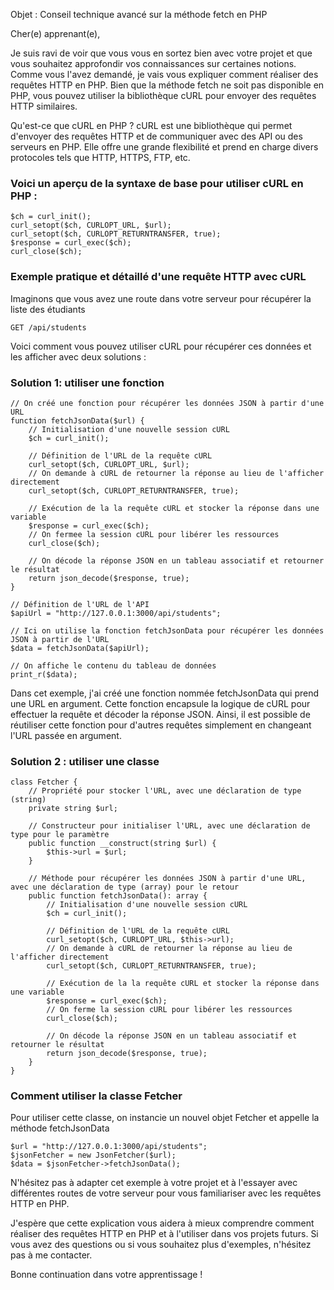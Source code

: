 Objet : Conseil technique avancé sur la méthode fetch en PHP

Cher(e) apprenant(e),

Je suis ravi de voir que vous vous en sortez bien avec votre projet et que vous souhaitez approfondir vos connaissances sur certaines notions. Comme vous l'avez demandé, je vais vous expliquer comment réaliser des requêtes HTTP en PHP. Bien que la méthode fetch ne soit pas disponible en PHP, vous pouvez utiliser la bibliothèque cURL pour envoyer des requêtes HTTP similaires.

Qu'est-ce que cURL en PHP ?
cURL est une bibliothèque qui permet d'envoyer des requêtes HTTP et de communiquer avec des API ou des serveurs en PHP. Elle offre une grande flexibilité et prend en charge divers protocoles tels que HTTP, HTTPS, FTP, etc.

<h3>Voici un aperçu de la syntaxe de base pour utiliser cURL en PHP :</h3>

````
$ch = curl_init();
curl_setopt($ch, CURLOPT_URL, $url);
curl_setopt($ch, CURLOPT_RETURNTRANSFER, true);
$response = curl_exec($ch);
curl_close($ch);
````
<h3>Exemple pratique et détaillé d'une requête HTTP avec cURL</h3>
<p>Imaginons que vous avez une route dans votre serveur pour récupérer la liste des étudiants</p>

````
GET /api/students
````
Voici comment vous pouvez utiliser cURL pour récupérer ces données et les afficher avec deux solutions :

<h3>Solution 1: utiliser une fonction</h3>

````
// On créé une fonction pour récupérer les données JSON à partir d'une URL
function fetchJsonData($url) {
    // Initialisation d'une nouvelle session cURL
    $ch = curl_init();

    // Définition de l'URL de la requête cURL
    curl_setopt($ch, CURLOPT_URL, $url);
    // On demande à cURL de retourner la réponse au lieu de l'afficher directement
    curl_setopt($ch, CURLOPT_RETURNTRANSFER, true);

    // Exécution de la la requête cURL et stocker la réponse dans une variable
    $response = curl_exec($ch);
    // On fermee la session cURL pour libérer les ressources
    curl_close($ch);

    // On décode la réponse JSON en un tableau associatif et retourner le résultat
    return json_decode($response, true);
}

// Définition de l'URL de l'API
$apiUrl = "http://127.0.0.1:3000/api/students";

// Ici on utilise la fonction fetchJsonData pour récupérer les données JSON à partir de l'URL
$data = fetchJsonData($apiUrl);

// On affiche le contenu du tableau de données
print_r($data);

````
<p>Dans cet exemple, j'ai créé une fonction nommée fetchJsonData qui prend une URL en argument. Cette fonction encapsule la logique de cURL pour effectuer la requête et décoder la réponse JSON. Ainsi, il est possible de réutiliser cette fonction pour d'autres requêtes simplement en changeant l'URL passée en argument.</p>

<h3>Solution 2 : utiliser une classe</h3>

````
class Fetcher {
    // Propriété pour stocker l'URL, avec une déclaration de type (string)
    private string $url;

    // Constructeur pour initialiser l'URL, avec une déclaration de type pour le paramètre
    public function __construct(string $url) {
        $this->url = $url;
    }

    // Méthode pour récupérer les données JSON à partir d'une URL, avec une déclaration de type (array) pour le retour
    public function fetchJsonData(): array {
        // Initialisation d'une nouvelle session cURL
        $ch = curl_init();

        // Définition de l'URL de la requête cURL
        curl_setopt($ch, CURLOPT_URL, $this->url);
        // On demande à cURL de retourner la réponse au lieu de l'afficher directement
        curl_setopt($ch, CURLOPT_RETURNTRANSFER, true);

        // Exécution de la la requête cURL et stocker la réponse dans une variable
        $response = curl_exec($ch);
        // On ferme la session cURL pour libérer les ressources
        curl_close($ch);

        // On décode la réponse JSON en un tableau associatif et retourner le résultat
        return json_decode($response, true);
    }
}
````
<h3>Comment utiliser la classe Fetcher</h3

Pour utiliser cette classe, on instancie un nouvel objet Fetcher et appelle la méthode fetchJsonData

````
$url = "http://127.0.0.1:3000/api/students";
$jsonFetcher = new JsonFetcher($url);
$data = $jsonFetcher->fetchJsonData();

````

<p>N'hésitez pas à adapter cet exemple à votre projet et à l'essayer avec différentes routes de votre serveur pour vous familiariser avec les requêtes HTTP en PHP.</p>

<p>J'espère que cette explication vous aidera à mieux comprendre comment réaliser des requêtes HTTP en PHP et à l'utiliser dans vos projets futurs. 
Si vous avez des questions ou si vous souhaitez plus d'exemples, n'hésitez pas à me contacter.</p>
Bonne continuation dans votre apprentissage !
